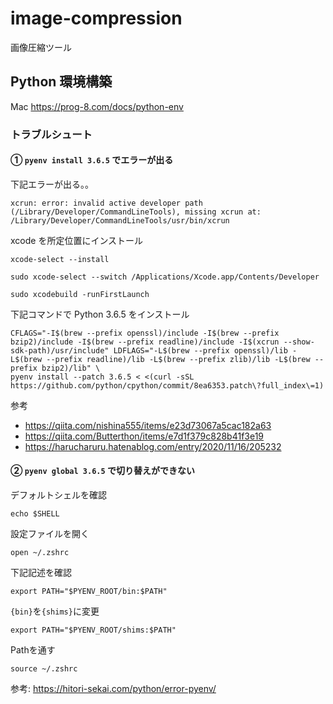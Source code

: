 # image-compression
画像圧縮ツール


## Python 環境構築
Mac https://prog-8.com/docs/python-env

### トラブルシュート

#### ① `pyenv install 3.6.5` でエラーが出る

下記エラーが出る。。
```
xcrun: error: invalid active developer path (/Library/Developer/CommandLineTools), missing xcrun at: /Library/Developer/CommandLineTools/usr/bin/xcrun
```  

xcode を所定位置にインストール 
```
xcode-select --install
```

```
sudo xcode-select --switch /Applications/Xcode.app/Contents/Developer
```

```
sudo xcodebuild -runFirstLaunch
```

下記コマンドで Python 3.6.5 をインストール
```
CFLAGS="-I$(brew --prefix openssl)/include -I$(brew --prefix bzip2)/include -I$(brew --prefix readline)/include -I$(xcrun --show-sdk-path)/usr/include" LDFLAGS="-L$(brew --prefix openssl)/lib -L$(brew --prefix readline)/lib -L$(brew --prefix zlib)/lib -L$(brew --prefix bzip2)/lib" \
pyenv install --patch 3.6.5 < <(curl -sSL https://github.com/python/cpython/commit/8ea6353.patch\?full_index\=1)
```

参考
- https://qiita.com/nishina555/items/e23d73067a5cac182a63
- https://qiita.com/Butterthon/items/e7d1f379c828b41f3e19
- https://harucharuru.hatenablog.com/entry/2020/11/16/205232

#### ② `pyenv global 3.6.5` で切り替えができない

デフォルトシェルを確認
```
echo $SHELL
```

設定ファイルを開く
```
open ~/.zshrc
```

下記記述を確認
```
export PATH="$PYENV_ROOT/bin:$PATH"
```

`{bin}`を`{shims}`に変更
```
export PATH="$PYENV_ROOT/shims:$PATH"
```

Pathを通す
```
source ~/.zshrc
```

参考: https://hitori-sekai.com/python/error-pyenv/
